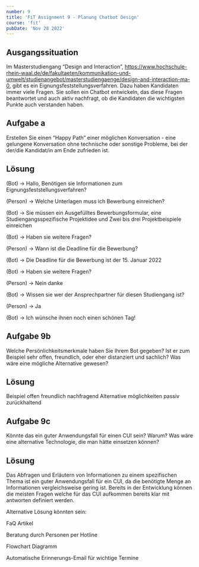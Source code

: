 ```yaml
---
number: 9
title: 'FiT Assignment 9 - Planung Chatbot Design'
course: 'fit'
pubDate: 'Nov 28 2022'
---
```

## Ausgangssituation
Im Masterstudiengang “Design and Interaction”, https://www.hochschule-rhein-waal.de/de/fakultaeten/kommunikation-und-umwelt/studienangebot/masterstudiengaenge/design-and-interaction-ma-0, gibt es ein Eignungsfeststellungsverfahren. Dazu haben Kandidaten immer viele Fragen. Sie sollen ein Chatbot entwickeln, das diese Fragen beantwortet und auch aktiv nachfragt, ob die Kandidaten die wichtigsten Punkte auch verstanden haben.

## Aufgabe a
Erstellen Sie einen “Happy Path” einer möglichen Konversation - eine gelungene Konversation ohne technische oder sonstige Probleme, bei der der/die Kandidat/in am Ende zufrieden ist.
## Lösung
(Bot) -> Hallo, Benötigen sie Informationen zum Eignungsfeststellungsverfahren?

(Person) -> Welche Unterlagen muss ich Bewerbung einreichen?

(Bot) -> Sie müssen ein Ausgefülltes Bewerbungsformular, eine Studiengangsspezifische Projektidee und Zwei bis drei Projektbeispiele einreichen

(Bot) -> Haben sie weitere Fragen?

(Person) -> Wann ist die Deadline für die Bewerbung?

(Bot) -> Die Deadline für die Bewerbung ist der 15. Januar 2022

(Bot) -> Haben sie weitere Fragen?

(Person) -> Nein danke

(Bot) -> Wissen sie wer der Ansprechpartner für diesen Studiengang ist?

(Person) -> Ja

(Bot) -> Ich wünsche ihnen noch einen schönen Tag!

## Aufgabe 9b
Welche Persönlichkeitsmerkmale haben Sie Ihrem Bot gegeben? Ist er zum Beispiel sehr offen, freundlich, oder eher distanziert und sachlich? Was wäre eine mögliche Alternative gewesen?
## Lösung
Beispiel
offen
freundlich
nachfragend
Alternative möglichkeiten
passiv
zurückhaltend
## Aufgabe 9c
Könnte das ein guter Anwendungsfall für einen CUI sein? Warum? Was wäre eine alternative Technologie, die man hätte einsetzen können?
## Lösung
Das Abfragen und Erläutern von Informationen zu einem spezifischen Thema ist ein guter Anwendungsfall für ein CUI, da die benötigte Menge an Informationen vergleichsweise gering ist. Bereits in der Entwicklung können die meisten Fragen welche für das CUI aufkommen bereits klar mit antworten definiert werden.

Alternative Lösung könnten sein:

FaQ Artikel

Beratung durch Personen per Hotline

Flowchart Diagramm

Automatische Erinnerungs-Email für wichtige Termine
